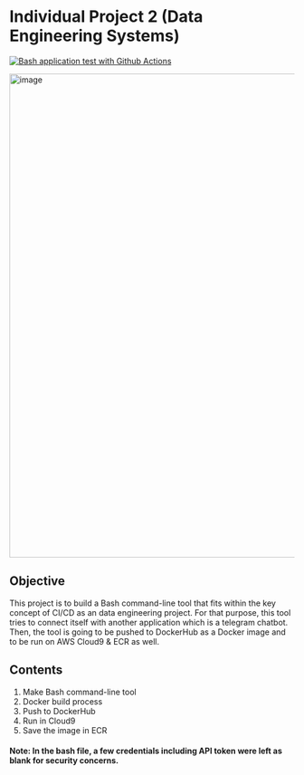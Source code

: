 # Individual Project 2 (Data Engineering Systems)

[![Bash application test with Github Actions](https://github.com/nogibjj/song2/actions/workflows/main.yml/badge.svg)](https://github.com/nogibjj/song2/actions/workflows/main.yml)

<img width="855" alt="image" src="https://user-images.githubusercontent.com/112578065/193360969-e376ebfa-fb50-481a-a18e-6d7c38964ca3.png">

## Objective

This project is to build a Bash command-line tool that fits within the key concept of CI/CD as an data engineering project. For that purpose, this tool tries to connect itself with another application which is a telegram chatbot. Then, the tool is going to be pushed to DockerHub as a Docker image and to be run on AWS Cloud9 & ECR as well.

## Contents

1. Make Bash command-line tool
2. Docker build process
3. Push to DockerHub
4. Run in Cloud9
5. Save the image in ECR

#### Note: In the bash file, a few credentials including API token were left as blank for security concerns.
